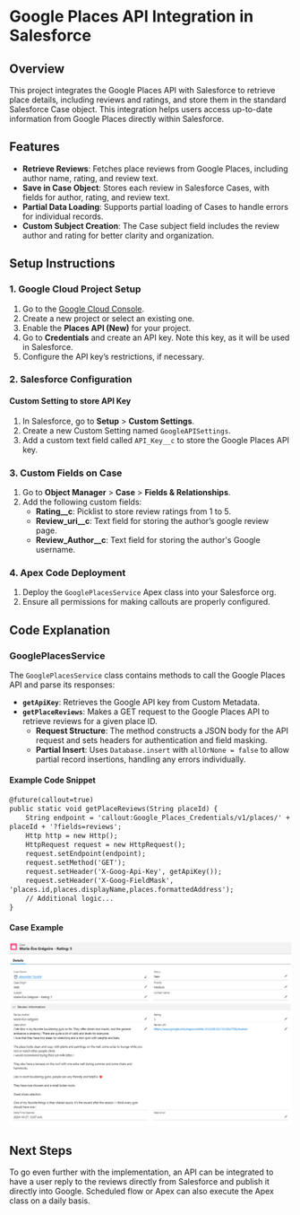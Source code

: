 # Google Places API Integration in Salesforce

## Overview
This project integrates the Google Places API with Salesforce to retrieve place details, including reviews and ratings, and store them in the standard Salesforce Case object. This integration helps users access up-to-date information from Google Places directly within Salesforce.

## Features
- **Retrieve Reviews**: Fetches place reviews from Google Places, including author name, rating, and review text.
- **Save in Case Object**: Stores each review in Salesforce Cases, with fields for author, rating, and review text.
- **Partial Data Loading**: Supports partial loading of Cases to handle errors for individual records.
- **Custom Subject Creation**: The Case subject field includes the review author and rating for better clarity and organization.

## Setup Instructions

### 1. Google Cloud Project Setup
1. Go to the [Google Cloud Console](https://console.cloud.google.com/).
2. Create a new project or select an existing one.
3. Enable the **Places API (New)** for your project.
4. Go to **Credentials** and create an API key. Note this key, as it will be used in Salesforce.
5. Configure the API key’s restrictions, if necessary.

### 2. Salesforce Configuration

#### Custom Setting to store API Key
1. In Salesforce, go to **Setup** > **Custom Settings**.
2. Create a new Custom Setting named `GoogleAPISettings`.
3. Add a custom text field called `API_Key__c` to store the Google Places API key.

### 3. Custom Fields on Case
1. Go to **Object Manager** > **Case** > **Fields & Relationships**.
2. Add the following custom fields:
   - **Rating__c**: Picklist to store review ratings from 1 to 5.
   - **Review_uri__c**: Text field for storing the author’s google review page.
   - **Review_Author__c**: Text field for storing the author's Google username.

### 4. Apex Code Deployment
1. Deploy the `GooglePlacesService` Apex class into your Salesforce org.
2. Ensure all permissions for making callouts are properly configured.

## Code Explanation

### GooglePlacesService
The `GooglePlacesService` class contains methods to call the Google Places API and parse its responses:

- **`getApiKey`**: Retrieves the Google API key from Custom Metadata.
- **`getPlaceReviews`**: Makes a GET request to the Google Places API to retrieve reviews for a given place ID.
  - **Request Structure**: The method constructs a JSON body for the API request and sets headers for authentication and field masking.
  - **Partial Insert**: Uses `Database.insert` with `allOrNone = false` to allow partial record insertions, handling any errors individually.

#### Example Code Snippet
```apex
@future(callout=true)
public static void getPlaceReviews(String placeId) {
    String endpoint = 'callout:Google_Places_Credentials/v1/places/' + placeId + '?fields=reviews';
    Http http = new Http();
    HttpRequest request = new HttpRequest();
    request.setEndpoint(endpoint);
    request.setMethod('GET');
    request.setHeader('X-Goog-Api-Key', getApiKey());
    request.setHeader('X-Goog-FieldMask', 'places.id,places.displayName,places.formattedAddress');
    // Additional logic...
}
```
#### Case Example
![Case example Screenshot](https://github.com/AlexanderTF/salesforce-googlereviews/blob/main/image/Case_Sample_Image.png)
## Next Steps
To go even further with the implementation, an API can be integrated to have a user reply to the reviews directly from Salesforce and publish it directly into Google.
Scheduled flow or Apex can also execute the Apex class on a daily basis.

